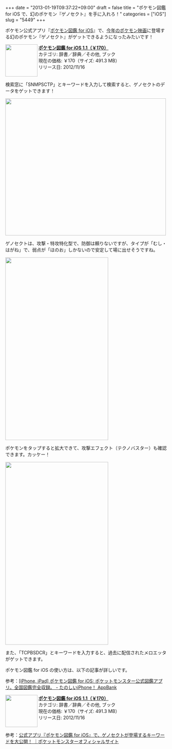 +++
date = "2013-01-19T09:37:22+09:00"
draft = false
title = "ポケモン図鑑 for iOS で、幻のポケモン『ゲノセクト』を手に入れろ！"
categories = ["iOS"]
slug = "5449"
+++

ポケモン公式アプリ『<a href="http://www.pokemon.co.jp/ex/pokedex/ja/" target="_blank">ポケモン図鑑 for iOS</a>』で、<a href="http://www.pokemon-movie.jp/" target="_blank">今年のポケモン映画</a>に登場する幻のポケモン『ゲノセクト』がゲットできるようになったみたいです！

<a href="https://itunes.apple.com/jp/app/id573135437?mt=8&uo=4&at=11l3RT" target="_blank" rel="nofollow"><img width="100" class="alignleft application-icon" align="left" src="http://a1895.phobos.apple.com/us/r1000/062/Purple/v4/62/35/17/62351728-9b00-72f8-348b-0bd2f7ea03f4/mzm.gcigjdpj.100x100-75.png"></a><strong> <a href="https://itunes.apple.com/jp/app/id573135437?mt=8&uo=4&at=11l3RT" target="_blank">ポケモン図鑑 for iOS 1.1（￥170）</a></strong><br> カテゴリ: 辞書／辞典／その他, ブック<br> 現在の価格: ￥170（サイズ: 491.3 MB）<br> リリース日: 2012/11/16<br style="clear: both;">

検索窓に「SNMPSCTP」とキーワードを入力して検索すると、ゲノセクトのデータをゲットできます！

<img class="align-center" src="/images/2013/01/5449_1.png" border="0" width="500" height="426" />

ゲノセクトは、攻撃・特攻特化型で、防御は頼りないですが、タイプが「むし・はがね」で、弱点が「ほのお」しかないので安定して場に出せそうですね。

<img class="align-center" src="/images/2013/01/5449_2.png" border="0" width="320" height="568" />

ポケモンをタップすると拡大できて、攻撃エフェクト（テクノバスター）も確認できます。カッケー！

<img class="align-center" src="/images/2013/01/5449_3.png" border="0" width="320" height="568" />

また、「TCPBSDCR」とキーワードを入力すると、過去に配信されたメロエッタがゲットできます。

ポケモン図鑑 for iOS の使い方は、以下の記事が詳しいです。

参考：<a href="http://www.appbank.net/2012/11/16/iphone-application/505331.php" target="_blank">[iPhone, iPad] ポケモン図鑑 for iOS: ポケットモンスター公式図鑑アプリ。全国図鑑完全収録。 - たのしいiPhone！ AppBank</a>

<a href="https://itunes.apple.com/jp/app/id573135437?mt=8&uo=4&at=11l3RT" target="_blank" rel="nofollow"><img width="100" class="alignleft application-icon" align="left" src="http://a1895.phobos.apple.com/us/r1000/062/Purple/v4/62/35/17/62351728-9b00-72f8-348b-0bd2f7ea03f4/mzm.gcigjdpj.100x100-75.png"></a><strong> <a href="https://itunes.apple.com/jp/app/id573135437?mt=8&uo=4&at=11l3RT" target="_blank">ポケモン図鑑 for iOS 1.1（￥170）</a></strong><br> カテゴリ: 辞書／辞典／その他, ブック<br> 現在の価格: ￥170（サイズ: 491.3 MB）<br> リリース日: 2012/11/16<br style="clear: both;">

参考：<a href="http://www.pokemon.co.jp/info/2013/01/130118_g01.html" target="_blank">公式アプリ『ポケモン図鑑 for iOS』で、ゲノセクトが登場するキーワードを大公開！ ｜ポケットモンスターオフィシャルサイト</a>
